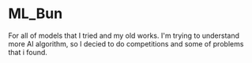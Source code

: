 # ML_Bun
For all of models that I tried and my old works.
I'm trying to understand more AI algorithm, so I decied to do competitions and some of problems that i found.
